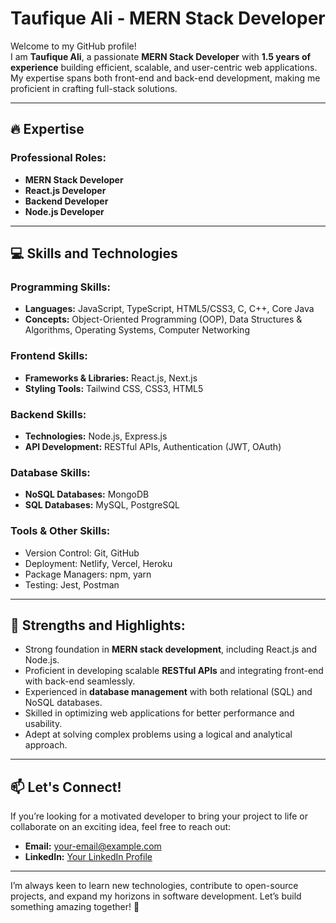 # Taufique Ali - MERN Stack Developer

Welcome to my GitHub profile!  
I am **Taufique Ali**, a passionate **MERN Stack Developer** with **1.5 years of experience** building efficient, scalable, and user-centric web applications. My expertise spans both front-end and back-end development, making me proficient in crafting full-stack solutions.

---

## 🔥 Expertise

### Professional Roles:
- **MERN Stack Developer**  
- **React.js Developer**  
- **Backend Developer**  
- **Node.js Developer**

---

## 💻 Skills and Technologies

### Programming Skills:
- **Languages:** JavaScript, TypeScript, HTML5/CSS3, C, C++, Core Java
- **Concepts:** Object-Oriented Programming (OOP), Data Structures & Algorithms, Operating Systems, Computer Networking

### Frontend Skills:
- **Frameworks & Libraries:** React.js, Next.js  
- **Styling Tools:** Tailwind CSS, CSS3, HTML5  

### Backend Skills:
- **Technologies:** Node.js, Express.js  
- **API Development:** RESTful APIs, Authentication (JWT, OAuth)  

### Database Skills:
- **NoSQL Databases:** MongoDB  
- **SQL Databases:** MySQL, PostgreSQL  

### Tools & Other Skills:
- Version Control: Git, GitHub  
- Deployment: Netlify, Vercel, Heroku  
- Package Managers: npm, yarn  
- Testing: Jest, Postman  

---

## 🚀 Strengths and Highlights:
- Strong foundation in **MERN stack development**, including React.js and Node.js.
- Proficient in developing scalable **RESTful APIs** and integrating front-end with back-end seamlessly.  
- Experienced in **database management** with both relational (SQL) and NoSQL databases.
- Skilled in optimizing web applications for better performance and usability.
- Adept at solving complex problems using a logical and analytical approach.

---

## 📫 Let's Connect!
If you’re looking for a motivated developer to bring your project to life or collaborate on an exciting idea, feel free to reach out:  

- **Email:** [your-email@example.com](mailto:taufique.ali@itdoseinfo.com)  
- **LinkedIn:** [Your LinkedIn Profile](https://www.linkedin.com/in/taufique-ali-270071349/)  

---

I’m always keen to learn new technologies, contribute to open-source projects, and expand my horizons in software development. Let’s build something amazing together! 🚀
